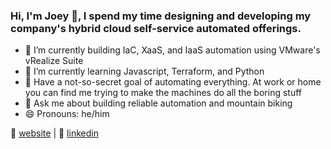 ### Hi, I'm Joey 👋, I spend my time designing and developing my company's hybrid cloud self-service automated offerings.

- 🔭 I’m currently building IaC, XaaS, and IaaS automation using VMware's vRealize Suite
- 🌱 I’m currently learning Javascript, Terraform, and Python
- 🤖  Have a not-so-secret goal of automating everything. At work or home you can find me trying to make the machines do all the boring stuff
- 💬 Ask me about building reliable automation and mountain biking
- 😄 Pronouns: he/him

🏡 [website][website] | 👔 [linkedin][linkedin]
 

[linkedin]: https://linkedin.com/in/joeykleinsorge
[website]: https://joeykleinsorge.com
